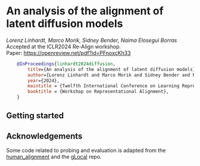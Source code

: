 # An analysis of the alignment of latent diffusion models 
*Lorenz Linhardt, Marco Morik, Sidney Bender, Naima Elosegui Borras* <br>
Accepted at the ICLR2024 Re-Align workshop. <br>
Paper: https://openreview.net/pdf?id=PFnoxcKh33 <br>

```bibtex
    @InProceedings{linhardt2024diffusion,
        title={An analysis of the alignment of latent diffusion models},
        author={Lorenz Linhardt and Marco Morik and Sidney Bender and Naima Elosegui Borras},
        year={2024},
  		maintitle = {Twelfth International Conference on Learning Representations},
  		booktitle = {Workshop on Representational Alignment},
    }
```

## Getting started

## Acknowledgements
Some code related to probing and evaluation is adapted from the [human_alignment](https://github.com/LukasMut/human_alignment) and the [gLocal](https://github.com/LukasMut/gLocal) repo.
